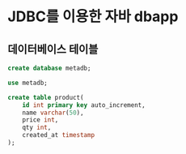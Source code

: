 # JDBC를 이용한 자바 dbapp

## 데이터베이스 테이블
```sql
create database metadb;

use metadb;

create table product(
	id int primary key auto_increment,
    name varchar(50),
    price int,
    qty int,
    created_at timestamp
);
	
```